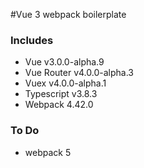 #Vue 3 webpack boilerplate

### Includes

- Vue v3.0.0-alpha.9
- Vue Router v4.0.0-alpha.3
- Vuex v4.0.0-alpha.1
- Typescript v3.8.3
- Webpack 4.42.0

### To Do
- webpack 5
